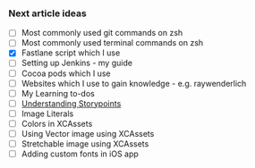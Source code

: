 ### Next article ideas

- [ ] Most commonly used git commands on zsh
- [ ] Most commonly used terminal commands on zsh
- [x] Fastlane script which I use
- [ ] Setting up Jenkins - my guide
- [ ] Cocoa pods which I use
- [ ] Websites which I use to gain knowledge - e.g. raywenderlich
- [ ] My Learning to-dos
- [ ] [Understanding Storypoints](https://www.youtube.com/watch?v=VsSaolMtkKU)
- [ ] Image Literals
- [ ] Colors in XCAssets
- [ ] Using Vector image using XCAssets
- [ ] Stretchable image using XCAssets
- [ ] Adding custom fonts in iOS app